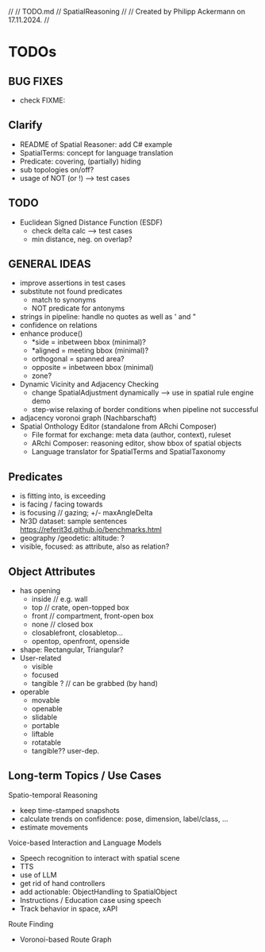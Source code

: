 //
//  TODO.md
//  SpatialReasoning
//
//  Created by Philipp Ackermann on 17.11.2024.
//

# TODOs
  
## BUG FIXES

- check FIXME:

## Clarify

- README of Spatial Reasoner: add C# example
- SpatialTerms: concept for language translation
- Predicate: covering, (partially) hiding
- sub topologies on/off?
- usage of NOT (or !) --> test cases

## TODO

- Euclidean Signed Distance Function (ESDF)
  - check delta calc --> test cases
  - min distance, neg. on overlap?

## GENERAL IDEAS
  
- improve assertions in test cases
- substitute not found predicates
    - match to synonyms
    - NOT predicate for antonyms
- strings in pipeline: handle no quotes as well as ' and "
- confidence on relations
- enhance produce()
  - *side = inbetween bbox (minimal)?
  - *aligned = meeting bbox (minimal)?
  - orthogonal = spanned area?
  - opposite = inbetween bbox (minimal)
  - zone?
- Dynamic Vicinity and Adjacency Checking
  - change SpatialAdjustment dynamically --> use in spatial rule engine demo
  - step-wise relaxing of border conditions when pipeline not successful
- adjacency voronoi graph (Nachbarschaft)
- Spatial Onthology Editor (standalone from ARchi Composer)
  - File format for exchange: meta data (author, context), ruleset
  - ARchi Composer: reasoning editor, show bbox of spatial objects 
  - Language translator for SpatialTerms and SpatialTaxonomy

## Predicates

- is fitting into, is exceeding
- is facing / facing towards
- is focusing // gazing; +/- maxAngleDelta
- Nr3D dataset: sample sentences https://referit3d.github.io/benchmarks.html
- geography /geodetic: altitude: ?
- visible, focused: as attribute, also as relation?

## Object Attributes

- has opening
  - inside // e.g. wall
  - top // crate, open-topped box
  - front // compartment, front-open box
  - none // closed box
  - closablefront, closabletop...
  - opentop, openfront, openside
- shape: Rectangular, Triangular?
- User-related
  - visible
  - focused
  - tangible ? // can be grabbed (by hand)
- operable
  - movable
  - openable
  - slidable
  - portable
  - liftable
  - rotatable
  - tangible?? user-dep.

## Long-term Topics / Use Cases

Spatio-temporal Reasoning
- keep time-stamped snapshots
- calculate trends on confidence: pose, dimension, label/class, ...
- estimate movements

Voice-based Interaction and Language Models
- Speech recognition to interact with spatial scene
- TTS 
- use of LLM
- get rid of hand controllers 
- add actionable: ObjectHandling to SpatialObject
- Instructions / Education case using speech
- Track behavior in space, xAPI

Route Finding
- Voronoi-based Route Graph


